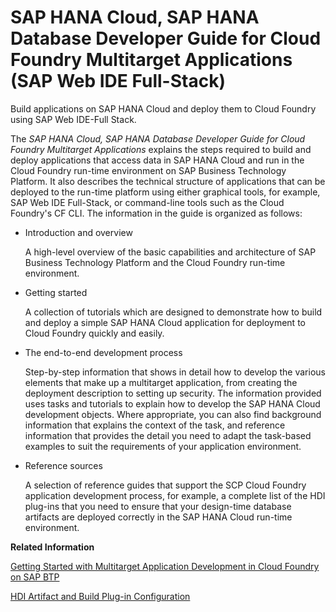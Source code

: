 <!-- loio1547c14105be409ebfc3a9e9634a7188 -->

# SAP HANA Cloud, SAP HANA Database Developer Guide for Cloud Foundry Multitarget Applications \(SAP Web IDE Full-Stack\)

Build applications on SAP HANA Cloud and deploy them to Cloud Foundry using SAP Web IDE-Full Stack.

The *SAP HANA Cloud, SAP HANA Database Developer Guide for Cloud Foundry Multitarget Applications* explains the steps required to build and deploy applications that access data in SAP HANA Cloud and run in the Cloud Foundry run-time environment on SAP Business Technology Platform. It also describes the technical structure of applications that can be deployed to the run-time platform using either graphical tools, for example, SAP Web IDE Full-Stack, or command-line tools such as the Cloud Foundry's CF CLI. The information in the guide is organized as follows:

-   Introduction and overview

    A high-level overview of the basic capabilities and architecture of SAP Business Technology Platform and the Cloud Foundry run-time environment.

-   Getting started

    A collection of tutorials which are designed to demonstrate how to build and deploy a simple SAP HANA Cloud application for deployment to Cloud Foundry quickly and easily.

-   The end-to-end development process

    Step-by-step information that shows in detail how to develop the various elements that make up a multitarget application, from creating the deployment description to setting up security. The information provided uses tasks and tutorials to explain how to develop the SAP HANA Cloud development objects. Where appropriate, you can also find background information that explains the context of the task, and reference information that provides the detail you need to adapt the task-based examples to suit the requirements of your application environment.

-   Reference sources

    A selection of reference guides that support the SCP Cloud Foundry application development process, for example, a complete list of the HDI plug-ins that you need to ensure that your design-time database artifacts are deployed correctly in the SAP HANA Cloud run-time environment.


**Related Information**  


[Getting Started with Multitarget Application Development in Cloud Foundry on SAP BTP](020-HANA-Cloud-DB-Dev-Get-Started/getting-started-with-multitarget-application-development-in-cloud-foundry-on-sa-7f681c3.md "Multitarget applications running in Cloud Foundry on SAP Business Technology Platform (SAP BTP) must include a number of mandatory files that are used for configuration and deployment.")

[HDI Artifact and Build Plug-in Configuration](110-HANA-Cloud-DB-Dev-HDI-Plugins/hdi-artifact-and-build-plug-in-configuration-a86453d.md "In SAP HANA Cloud HDI, design-time artifacts are distinguished by means of a unique file suffix that must be mapped to an HDI build plug-in.")

